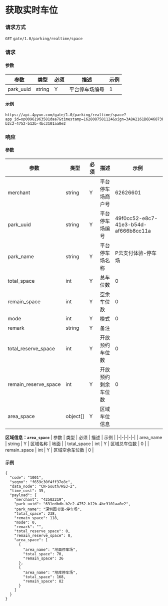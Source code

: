 # 获取实时车位

### 请求方式

`GET` `gate/1.0/parking/realtime/space`

### 请求

#### 参数

| 参数 | 类型 | 必须 | 描述 | 示例 |
|-|-|-|-|-|
| park_uuid | string | Y | 平台停车场编号 | 1 |

#### 示例

```
https://api.4pyun.com/gate/1.0/parking/realtime/space?app_id=op00961963581daa7&timestamp=1628087581124&sign=3A8A2161B6D46873FB35EC1683C7B69A&park_uuid=631edbdb-b2c2-4752-b12b-4bc3101aa0e2
```

### 响应

#### 参数

| 参数 | 类型 | 必须 | 描述 | 示例 |
|-|-|-|-|-|
| merchant | string | Y | 平台停车场商户号 | 62626601 |
| park_uuid | string | Y | 平台停车场编号 | 49f0cc52-e8c7-41e3-b54d-af666b8cc11a |
| park_name | string | Y | 平台停车场名称 | P云支付体验-停车场 |
| total_space | int | Y | 总车位数 | 0 |
| remain_space | int | Y | 空余车位数 | 0 |
| mode | int | Y | 模式 | 0 |
| remark | string | Y | 备注 |  |
| total_reserve_space | int | Y | 开放预约车位数 | 0 |
| remain_reserve_space | int | Y | 开放预约剩余车位数 | 0 |
| area_space | object[] | Y | 区域车位信息 |  |

**区域信息：`area_space`**
| 参数 | 类型 | 必须 | 描述 | 示例 |
|-|-|-|-|-|
| area_name | string | Y | 区域名称 | 地面 |
| total_space | int | Y | 区域总车位数 | 0 |
| remain_space | int | Y | 区域空余车位数 | 0 |

#### 示例

```
{
  "code": "1001",
  "seqno": "f659c30f4ff37e8c",
  "data_node": "CN-South/HS3-2",
  "time_cost": 35,
  "payload": {
    "merchant": "42502219",
    "park_uuid": "631edbdb-b2c2-4752-b12b-4bc3101aa0e2",
    "park_name": "深圳图书馆-停车场",
    "total_space": 238,
    "remain_space": 118,
    "mode": 0,
    "remark": "",
    "total_reserve_space": 0,
    "remain_reserve_space": 0,
    "area_space": [
      {
        "area_name": "地面停车场",
        "total_space": 70,
        "remain_space": 36
      },
      {
        "area_name": "地库停车场",
        "total_space": 168,
        "remain_space": 82
      }
    ]
  }
}
```

